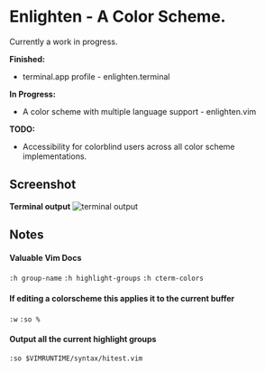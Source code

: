 # Enlighten - A Color Scheme.

Currently a work in progress. 

**Finished:** 
  * terminal.app profile - enlighten.terminal

**In Progress:**
  * A color scheme with multiple language support - enlighten.vim

**TODO:**
  * Accessibility for colorblind users across all color scheme implementations.

## Screenshot

**Terminal output**
![terminal
output](https://github.com/her/enlighten/blob/master/assets/colortest0.4.0.png)

## Notes

#### Valuable Vim Docs
 `:h group-name`
 `:h highlight-groups`
 `:h cterm-colors`

#### If editing a colorscheme this applies it to the current buffer
 `:w`
 `:so %` 

#### Output all the current highlight groups 
 `:so $VIMRUNTIME/syntax/hitest.vim`
